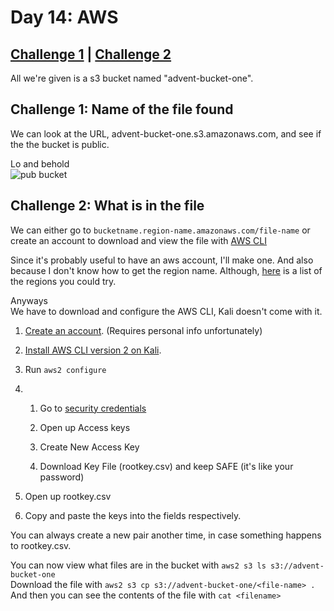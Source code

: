 # Day 14: AWS

## [Challenge 1](#challenge-1-name-of-the-file-found) | [Challenge 2](#challenge-2-what-is-in-the-file)

All we're given is a s3 bucket named "advent-bucket-one".

## Challenge 1: Name of the file found

We can look at the URL, advent-bucket-one.s3.amazonaws.com, and see if the the bucket is public.

Lo and behold\
![pub bucket](https://i.imgur.com/dRJTI16.png)

## Challenge 2: What is in the file

We can either go to `bucketname.region-name.amazonaws.com/file-name` or create an account to download and view the file with [AWS CLI](https://docs.aws.amazon.com/cli/latest/userguide/cli-chap-configure.html)

Since it's probably useful to have an aws account, I'll make one. And also because I don't know how to get the region name. Although, [here](https://docs.aws.amazon.com/AWSEC2/latest/UserGuide/using-regions-availability-zones.html) is a list of the regions you could try.

Anyways\
We have to download and configure the AWS CLI, Kali doesn't come with it.

1. [Create an account](https://portal.aws.amazon.com/billing/signup#/start). (Requires personal info unfortunately)

2. [Install AWS CLI version 2 on Kali](https://docs.aws.amazon.com/cli/latest/userguide/install-cliv2-linux-mac.html).

3. Run `aws2 configure`

4.
    1. Go to [security credentials](https://console.aws.amazon.com/iam/home?#/security_credentials)

    2. Open up Access keys

    3. Create New Access Key

    4. Download Key File (rootkey.csv) and keep SAFE (it's like your password)

5. Open up rootkey.csv

6. Copy and paste the keys into the fields respectively.

You can always create a new pair another time, in case something happens to rootkey.csv.

You can now view what files are in the bucket with `aws2 s3 ls s3://advent-bucket-one`\
Download the file with `aws2 s3 cp s3://advent-bucket-one/<file-name> .`\
And then you can see the contents of the file with `cat <filename>`
